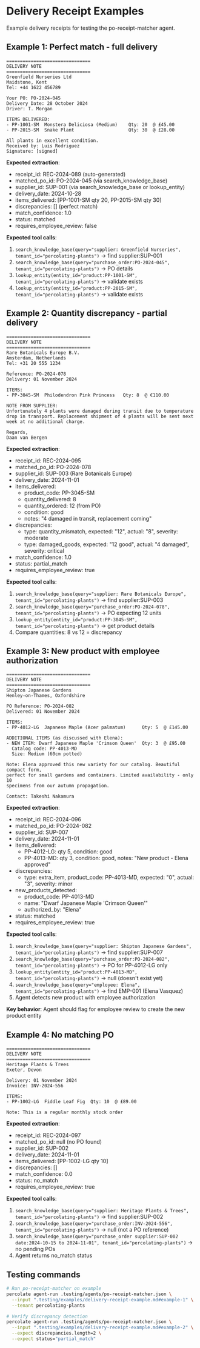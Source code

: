 # Delivery Receipt Examples

Example delivery receipts for testing the po-receipt-matcher agent.

## Example 1: Perfect match - full delivery

```
===============================
DELIVERY NOTE
===============================
Greenfield Nurseries Ltd
Maidstone, Kent
Tel: +44 1622 456789

Your PO: PO-2024-045
Delivery Date: 28 October 2024
Driver: T. Morgan

ITEMS DELIVERED:
- PP-1001-SM  Monstera Deliciosa (Medium)    Qty: 20  @ £45.00
- PP-2015-SM  Snake Plant                    Qty: 30  @ £28.00

All plants in excellent condition.
Received by: Luis Rodriguez
Signature: [signed]
```

**Expected extraction**:
- receipt_id: REC-2024-089 (auto-generated)
- matched_po_id: PO-2024-045 (via search_knowledge_base)
- supplier_id: SUP-001 (via search_knowledge_base or lookup_entity)
- delivery_date: 2024-10-28
- items_delivered: [PP-1001-SM qty 20, PP-2015-SM qty 30]
- discrepancies: [] (perfect match)
- match_confidence: 1.0
- status: matched
- requires_employee_review: false

**Expected tool calls**:
1. `search_knowledge_base(query="supplier: Greenfield Nurseries", tenant_id="percolating-plants")` → find supplier:SUP-001
2. `search_knowledge_base(query="purchase_order:PO-2024-045", tenant_id="percolating-plants")` → PO details
3. `lookup_entity(entity_id="product:PP-1001-SM", tenant_id="percolating-plants")` → validate exists
4. `lookup_entity(entity_id="product:PP-2015-SM", tenant_id="percolating-plants")` → validate exists

## Example 2: Quantity discrepancy - partial delivery

```
===============================
DELIVERY NOTE
===============================
Rare Botanicals Europe B.V.
Amsterdam, Netherlands
Tel: +31 20 555 1234

Reference: PO-2024-078
Delivery: 01 November 2024

ITEMS:
- PP-3045-SM  Philodendron Pink Princess   Qty: 8  @ €110.00

NOTE FROM SUPPLIER:
Unfortunately 4 plants were damaged during transit due to temperature
drop in transport. Replacement shipment of 4 plants will be sent next
week at no additional charge.

Regards,
Daan van Bergen
```

**Expected extraction**:
- receipt_id: REC-2024-095
- matched_po_id: PO-2024-078
- supplier_id: SUP-003 (Rare Botanicals Europe)
- delivery_date: 2024-11-01
- items_delivered:
  - product_code: PP-3045-SM
  - quantity_delivered: 8
  - quantity_ordered: 12 (from PO)
  - condition: good
  - notes: "4 damaged in transit, replacement coming"
- discrepancies:
  - type: quantity_mismatch, expected: "12", actual: "8", severity: moderate
  - type: damaged_goods, expected: "12 good", actual: "4 damaged", severity: critical
- match_confidence: 1.0
- status: partial_match
- requires_employee_review: true

**Expected tool calls**:
1. `search_knowledge_base(query="supplier: Rare Botanicals Europe", tenant_id="percolating-plants")` → find supplier:SUP-003
2. `search_knowledge_base(query="purchase_order:PO-2024-078", tenant_id="percolating-plants")` → PO expecting 12 units
3. `lookup_entity(entity_id="product:PP-3045-SM", tenant_id="percolating-plants")` → get product details
4. Compare quantities: 8 vs 12 = discrepancy

## Example 3: New product with employee authorization

```
===============================
DELIVERY NOTE
===============================
Shipton Japanese Gardens
Henley-on-Thames, Oxfordshire

PO Reference: PO-2024-082
Delivered: 01 November 2024

ITEMS:
- PP-4012-LG  Japanese Maple (Acer palmatum)      Qty: 5  @ £145.00

ADDITIONAL ITEMS (as discussed with Elena):
- NEW ITEM: Dwarf Japanese Maple 'Crimson Queen'  Qty: 3  @ £95.00
  Catalog code: PP-4013-MD
  Size: Medium (60cm potted)

Note: Elena approved this new variety for our catalog. Beautiful compact form,
perfect for small gardens and containers. Limited availability - only 10
specimens from our autumn propagation.

Contact: Takeshi Nakamura
```

**Expected extraction**:
- receipt_id: REC-2024-096
- matched_po_id: PO-2024-082
- supplier_id: SUP-007
- delivery_date: 2024-11-01
- items_delivered:
  - PP-4012-LG: qty 5, condition: good
  - PP-4013-MD: qty 3, condition: good, notes: "New product - Elena approved"
- discrepancies:
  - type: extra_item, product_code: PP-4013-MD, expected: "0", actual: "3", severity: minor
- new_products_detected:
  - product_code: PP-4013-MD
  - name: "Dwarf Japanese Maple 'Crimson Queen'"
  - authorized_by: "Elena"
- status: matched
- requires_employee_review: true

**Expected tool calls**:
1. `search_knowledge_base(query="supplier: Shipton Japanese Gardens", tenant_id="percolating-plants")` → find supplier:SUP-007
2. `search_knowledge_base(query="purchase_order:PO-2024-082", tenant_id="percolating-plants")` → PO for PP-4012-LG only
3. `lookup_entity(entity_id="product:PP-4013-MD", tenant_id="percolating-plants")` → null (doesn't exist yet)
4. `search_knowledge_base(query="employee: Elena", tenant_id="percolating-plants")` → find EMP-001 (Elena Vasquez)
5. Agent detects new product with employee authorization

**Key behavior**: Agent should flag for employee review to create the new product entity

## Example 4: No matching PO

```
===============================
DELIVERY NOTE
===============================
Heritage Plants & Trees
Exeter, Devon

Delivery: 01 November 2024
Invoice: INV-2024-556

ITEMS:
- PP-1002-LG  Fiddle Leaf Fig  Qty: 10  @ £89.00

Note: This is a regular monthly stock order
```

**Expected extraction**:
- receipt_id: REC-2024-097
- matched_po_id: null (no PO found)
- supplier_id: SUP-002
- delivery_date: 2024-11-01
- items_delivered: [PP-1002-LG qty 10]
- discrepancies: []
- match_confidence: 0.0
- status: no_match
- requires_employee_review: true

**Expected tool calls**:
1. `search_knowledge_base(query="supplier: Heritage Plants & Trees", tenant_id="percolating-plants")` → find supplier:SUP-002
2. `search_knowledge_base(query="purchase_order:INV-2024-556", tenant_id="percolating-plants")` → null (not a PO reference)
3. `search_knowledge_base(query="purchase_order supplier:SUP-002 date:2024-10-15 to 2024-11-01", tenant_id="percolating-plants")` → no pending POs
4. Agent returns no_match status

## Testing commands

```bash
# Run po-receipt-matcher on example
percolate agent-run .testing/agents/po-receipt-matcher.json \
  --input ".testing/examples/delivery-receipt-example.md#example-1" \
  --tenant percolating-plants

# Verify discrepancy detection
percolate agent-run .testing/agents/po-receipt-matcher.json \
  --input ".testing/examples/delivery-receipt-example.md#example-2" \
  --expect discrepancies.length=2 \
  --expect status="partial_match"
```
